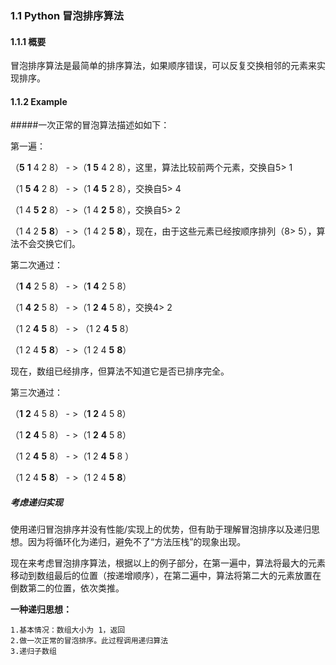 ### 1.1 Python 冒泡排序算法
#### 1.1.1 概要

冒泡排序算法是最简单的排序算法，如果顺序错误，可以反复交换相邻的元素来实现排序。

#### 1.1.2 Example
#####一次正常的冒泡算法描述如如下：

第一遍：

（**5** **1** 4 2 8） - >（**1** **5** 4 2 8），这里，算法比较前两个元素，交换自5> 1

（1 **5** **4** 2 8） - >（1 **4** **5** 2 8），交换自5> 4 

（1 4 **5** **2** 8） - >（1 4 **2** **5** 8），交换自5> 2 

（1 4 2 **5** **8**） - >（1 4 2 **5** **8**），现在，由于这些元素已经按顺序排列（8> 5），算法不会交换它们。

第二次通过：

（**1** **4** 2 5 8） - >（**1** **4** 2 5 8）

（1 **4** **2** 5 8） - >（1 **2** **4** 5 8），交换4> 2 

（1 2 **4** **5** 8） - > （1 2 **4** **5** 8）

（1 2 4 **5** **8**） - >（1 2 4 **5** **8**）

现在，数组已经排序，但算法不知道它是否已排序完全。

第三次通过：

（**1** **2** 4 5 8） - >（**1** **2** 4 5 8）

（1 **2** **4** 5 8） - >（1 **2** **4** 5 8）

（1 2 **4** **5** 8） - >（1 2 **4** **5** 8 ）

（1 2 4 **5** **8**） - >（1 2 4 **5** **8**）

##### 考虑递归实现
使用递归冒泡排序并没有性能/实现上的优势，但有助于理解冒泡排序以及递归思想。因为将循环化为递归，避免不了“方法压栈”的现象出现。

现在来考虑冒泡排序算法，根据以上的例子部分，在第一遍中，算法将最大的元素移动到数组最后的位置（按递增顺序），在第二遍中，算法将第二大的元素放置在倒数第二的位置，依次类推。

**一种递归思想：**

    1.基本情况：数组大小为 1，返回
    2.做一次正常的冒泡排序。此过程调用递归算法
    3.递归子数组
